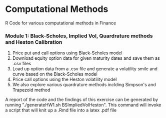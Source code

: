 # Computational Methods
R Code for various computational methods in Finance
### Module 1: Black-Scholes, Implied Vol, Quardrature methods and Heston Calibration
  1. Price put and call options using Black-Scholes model
  3. Download equity option data for given maturity dates and save them as .csv files
  5. Load up option data from a .csv file and generate a volatility smile and curve based on the Black-Scholes model
  7. Price call options using the Heston volatility model
  2. We also explore various quardrature methods inclding Simpson's and Trapezoid method

  A report of the code and the findings of this exercise can be generated by running "./generateHW1.sh BSImpliedVolHeston". This command will invoke a script that will knit up a .Rmd file into a latex .pdf file
